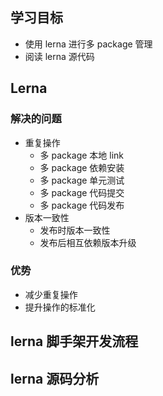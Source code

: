 

## 学习目标

- 使用 lerna 进行多 package 管理
- 阅读 lerna 源代码

## Lerna

### 解决的问题

- 重复操作
  - 多 package 本地 link
  - 多 package 依赖安装
  - 多 package 单元测试
  - 多 package 代码提交
  - 多  package 代码发布
- 版本一致性
  - 发布时版本一致性
  - 发布后相互依赖版本升级

### 优势

- 减少重复操作
- 提升操作的标准化



 ## lerna 脚手架开发流程





## lerna 源码分析

